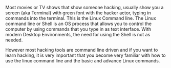 Most movies or TV shows that show someone hacking, usually show you a screen (aka Terminal) with green font with the hacker actor, typing in commands into the terminal. This is the Linux Command line. The Linux command line or Shell is an OS process that allows you to control the computer by using commands that you type in as text interface. With modern Desktop Environments, the need for using the Shell is not as needed.  

However most hacking tools are command line driven and if you want to learn hacking, it is very important that you become very familiar with how to use the linux command line and the basic and advance Linux commands.  
